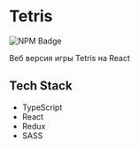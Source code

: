# Tetris

<p>
    <img alt="NPM Badge" src="https://img.shields.io/badge/v10.3.3-green?label=npm&color=blue">
</p>

<p>
    Веб версия игры Tetris на React
</p>

## Tech Stack
- TypeScript
- React
- Redux
- SASS
